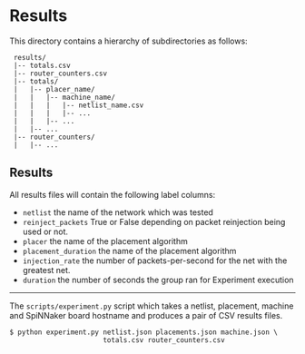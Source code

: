 Results
=======

This directory contains a hierarchy of subdirectories as follows:

     results/
     |-- totals.csv
     |-- router_counters.csv
     |-- totals/
     |   |-- placer_name/
     |   |   |-- machine_name/
     |   |   |   |-- netlist_name.csv
     |   |   |   |-- ...
     |   |   |-- ...
     |   |-- ...
     |-- router_counters/
     |   |-- ...

Results
-------

All results files will contain the following label columns:

* `netlist` the name of the network which was tested
* `reinject_packets` True or False depending on packet reinjection being used
  or not.
* `placer` the name of the placement algorithm
* `placement_duration` the name of the placement algorithm
* `injection_rate` the number of packets-per-second for the net with the
  greatest net.
* `duration` the number of seconds the group ran for
Experiment execution
--------------------

The `scripts/experiment.py` script which takes a netlist, placement, machine
and SpiNNaker board hostname and produces a pair of CSV results files.

    $ python experiment.py netlist.json placements.json machine.json \
                           totals.csv router_counters.csv

